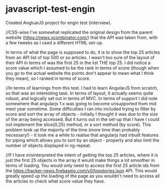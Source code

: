 # javascript-test-engin

Created AngluarJS project for engin test (interview).

//CSS-wise I've somewhat replicated the original design from the parent website (https://news.ycombinator.com/) that the API was taken from, with a few tweeks as I used a different HTML set-up.

In terms of what the page is supposed to do, it is to show the top 25 articles from an API list of top 500 or so articles. I wasn't too sure of the layout of their API in terms of was the first 25 in the list THE top 25. I did notice a score value which I assumed to be the rank in terms of score (though when you go to the actual website the points don't appear to mean what I think they mean), so I ranked in terms of score.

//In terms of learnings from this test. I had to learn AngularJS from scratch, so that was an interesting task. In terms of layout, it actually seems quite robust, and logically set out in terms of MVC. In terms of support I did note somewhere that angularjs 1.x was going to become unsupported from mid mext year sometime. Some difficulties I ran into included trying to filter by score and sort the array of objects - initially I thought it was due to the size of the array being accessed. But it turns out in the set-up that I have I could not implement the slice(0,25) method, or a sort method (by score). This problem took up the majority of the time (more time than probably necessary!) - it took me a while to realise that angularjs had inbuilt features for piping which allows you to  sort by an object - property and also limit the number of objects displayed in ng-repeat.

//If I have misinterpreted the intent of getting the top 25 articles, where it is just the first 25 objects in the array it would make things a lot smoother in terms of loading. You would only need to access the first 25 article ids from the https://hacker-news.firebaseio.com/v0/topstories.json API. This would greatly speed up the loading of the page as you wouldn't need to access all the articles to check what score value they have.
